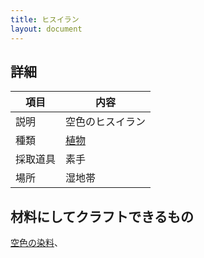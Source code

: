 ```yaml
---
title: ヒスイラン
layout: document
---
```

## 詳細

|項目|内容|
|---|---|
|説明|空色のヒスイラン|
|種類|[植物](植物)|
|採取道具|素手|
|場所|湿地帯|


## 材料にしてクラフトできるもの

[空色の染料](空色の染料)、
